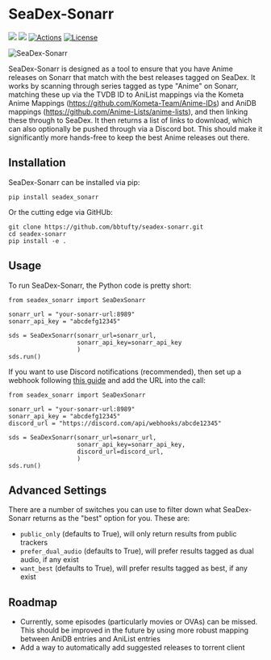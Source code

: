 # SeaDex-Sonarr

[![](https://img.shields.io/pypi/v/seadex_sonarr.svg?label=PyPI&style=flat-square)](https://pypi.org/pypi/seadex_sonarr/)
[![](https://img.shields.io/pypi/pyversions/seadex_sonarr.svg?label=Python&color=yellow&style=flat-square)](https://pypi.org/pypi/seadex_sonarr/)
[![Actions](https://img.shields.io/github/actions/workflow/status/bbtufty/seadex-sonarr/build.yaml?branch=main&style=flat-square)](https://github.com/bbtufty/seadex-sonarr/actions)
[![License](https://img.shields.io/badge/license-GNUv3-blue.svg?label=License&style=flat-square)](LICENSE)

![SeaDex-Sonarr](example_post.png)

SeaDex-Sonarr is designed as a tool to ensure that you have Anime releases on Sonarr that match with the best releases
tagged on SeaDex. It works by scanning through series tagged as type "Anime" on Sonarr, matching these up via the TVDB
ID to AniList mappings via the Kometa Anime Mappings (https://github.com/Kometa-Team/Anime-IDs) and AniDB mappings
(https://github.com/Anime-Lists/anime-lists), and then linking these through to SeaDex. It then returns a list of 
links to download, which can also optionally be pushed through  via a Discord bot. This should make it significantly 
more hands-free to keep the best Anime releases out there.

## Installation

SeaDex-Sonarr can be installed via pip:

```
pip install seadex_sonarr
```

Or the cutting edge via GitHUb:

```
git clone https://github.com/bbtufty/seadex-sonarr.git
cd seadex-sonarr
pip install -e .
```

## Usage

To run SeaDex-Sonarr, the Python code is pretty short:

```
from seadex_sonarr import SeaDexSonarr

sonarr_url = "your-sonarr-url:8989"
sonarr_api_key = "abcdefg12345"

sds = SeaDexSonarr(sonarr_url=sonarr_url, 
                   sonarr_api_key=sonarr_api_key
                   )
sds.run()
```

If you want to use Discord notifications (recommended), then set up a webhook following 
[this guide](https://support.discord.com/hc/en-us/articles/228383668-Intro-to-Webhooks) and add the URL into the call:

```
from seadex_sonarr import SeaDexSonarr

sonarr_url = "your-sonarr-url:8989"
sonarr_api_key = "abcdefg12345"
discord_url = "https://discord.com/api/webhooks/abcde12345"

sds = SeaDexSonarr(sonarr_url=sonarr_url, 
                   sonarr_api_key=sonarr_api_key,
                   discord_url=discord_url,
                   )
sds.run()
```

## Advanced Settings

There are a number of switches you can use to filter down what SeaDex-Sonarr returns as the "best" option for you. These 
are:

- `public_only` (defaults to True), will only return results
  from public trackers
- `prefer_dual_audio` (defaults to True), will prefer results
  tagged as dual audio, if any exist
- `want_best` (defaults to True), will prefer results tagged
  as best, if any exist

## Roadmap

- Currently, some episodes (particularly movies or OVAs) can be missed. This should be improved in the future by using
  more robust mapping between AniDB entries and AniList entries
- Add a way to automatically add suggested releases to torrent client

